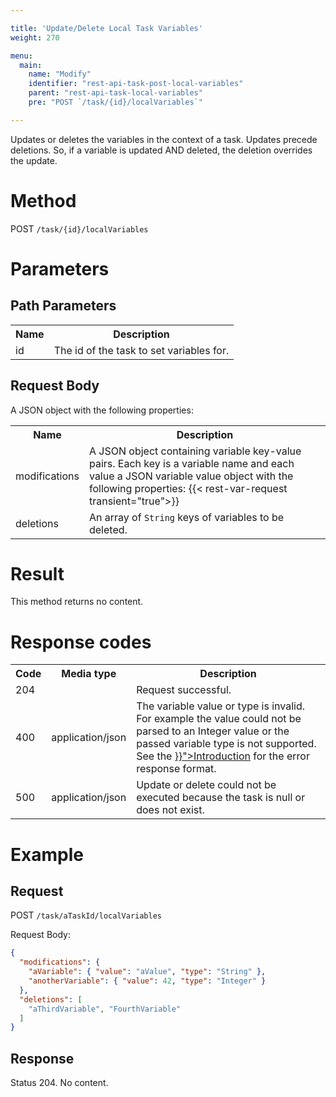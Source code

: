 ```yaml
---

title: 'Update/Delete Local Task Variables'
weight: 270

menu:
  main:
    name: "Modify"
    identifier: "rest-api-task-post-local-variables"
    parent: "rest-api-task-local-variables"
    pre: "POST `/task/{id}/localVariables`"

---
```



Updates or deletes the variables in the context of a task.
Updates precede deletions. So, if a variable is updated AND deleted, the deletion overrides the update.


# Method

POST `/task/{id}/localVariables`


# Parameters

## Path Parameters

<table class="table table-striped">
  <tr>
    <th>Name</th>
    <th>Description</th>
  </tr>
  <tr>
    <td>id</td>
    <td>The id of the task to set variables for.</td>
  </tr>
</table>


## Request Body

A JSON object with the following properties:

<table class="table table-striped">
  <tr>
    <th>Name</th>
    <th>Description</th>
  </tr>
  <tr>
    <td>modifications</td>
    <td>A JSON object containing variable key-value pairs. Each key is a variable name and each value a JSON variable value object with the following properties:
    {{< rest-var-request transient="true">}}
  </tr>
  <tr>
    <td>deletions</td>
    <td>An array of <code>String</code> keys of variables to be deleted.</td>
  </tr>
</table>


# Result

This method returns no content.


# Response codes

<table class="table table-striped">
  <tr>
    <th>Code</th>
    <th>Media type</th>
    <th>Description</th>
  </tr>
  <tr>
    <td>204</td>
    <td></td>
    <td>Request successful.</td>
  </tr>
  <tr>
    <td>400</td>
    <td>application/json</td>
    <td>The variable value or type is invalid. For example the value could not be parsed to an Integer value or the passed variable type is not supported. See the <a href="{{< relref "reference/rest/overview/index.md#error-handling" >}}">Introduction</a> for the error response format.</td>
  </tr>
  <tr>
    <td>500</td>
    <td>application/json</td>
    <td>Update or delete could not be executed because the task is null or does not exist.</td>
  </tr>
</table>

# Example

## Request

POST `/task/aTaskId/localVariables`

Request Body:

```json
{
  "modifications": {
    "aVariable": { "value": "aValue", "type": "String" },
    "anotherVariable": { "value": 42, "type": "Integer" }
  },
  "deletions": [
    "aThirdVariable", "FourthVariable"
  ]
}
```

## Response

Status 204. No content.
